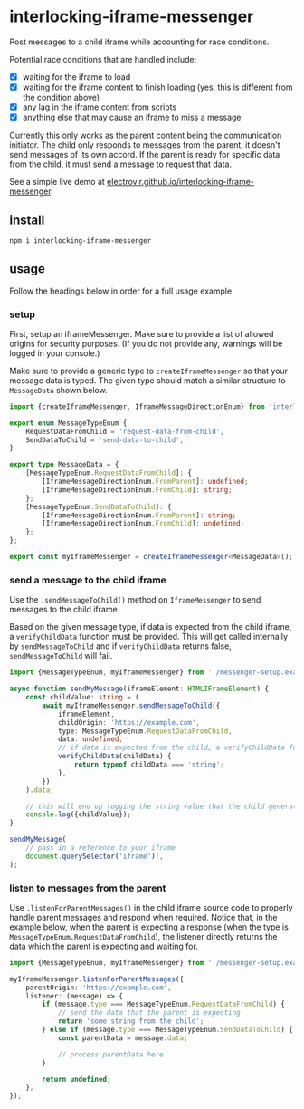 # interlocking-iframe-messenger

Post messages to a child iframe while accounting for race conditions.

Potential race conditions that are handled include:

-   [x] waiting for the iframe to load
-   [x] waiting for the iframe content to finish loading (yes, this is different from the condition above)
-   [x] any lag in the iframe content from scripts
-   [x] anything else that may cause an iframe to miss a message

Currently this only works as the parent content being the communication initiator. The child only responds to messages from the parent, it doesn't send messages of its own accord. If the parent is ready for specific data from the child, it must send a message to request that data.

See a simple live demo at [electrovir.github.io/interlocking-iframe-messenger](https://electrovir.github.io/interlocking-iframe-messenger).

## install

```bash
npm i interlocking-iframe-messenger
```

## usage

Follow the headings below in order for a full usage example.

### setup

First, setup an iframeMessenger. Make sure to provide a list of allowed origins for security purposes. (If you do not provide any, warnings will be logged in your console.)

Make sure to provide a generic type to `createIframeMessenger` so that your message data is typed. The given type should match a similar structure to `MessageData` shown below.

<!-- example-link: src/readme-examples/messenger-setup.example.ts -->

```TypeScript
import {createIframeMessenger, IframeMessageDirectionEnum} from 'interlocking-iframe-messenger';

export enum MessageTypeEnum {
    RequestDataFromChild = 'request-data-from-child',
    SendDataToChild = 'send-data-to-child',
}

export type MessageData = {
    [MessageTypeEnum.RequestDataFromChild]: {
        [IframeMessageDirectionEnum.FromParent]: undefined;
        [IframeMessageDirectionEnum.FromChild]: string;
    };
    [MessageTypeEnum.SendDataToChild]: {
        [IframeMessageDirectionEnum.FromParent]: string;
        [IframeMessageDirectionEnum.FromChild]: undefined;
    };
};

export const myIframeMessenger = createIframeMessenger<MessageData>();
```

### send a message to the child iframe

Use the `.sendMessageToChild()` method on `IframeMessenger` to send messages to the child iframe.

Based on the given message type, if data is expected from the child iframe, a `verifyChildData` function must be provided. This will get called internally by `sendMessageToChild` and if `verifyChildData` returns false, `sendMessageToChild` will fail.

<!-- example-link: src/readme-examples/parent-send-message.example.ts -->

```TypeScript
import {MessageTypeEnum, myIframeMessenger} from './messenger-setup.example.js';

async function sendMyMessage(iframeElement: HTMLIFrameElement) {
    const childValue: string = (
        await myIframeMessenger.sendMessageToChild({
            iframeElement,
            childOrigin: 'https://example.com',
            type: MessageTypeEnum.RequestDataFromChild,
            data: undefined,
            // if data is expected from the child, a verifyChildData function must be provided
            verifyChildData(childData) {
                return typeof childData === 'string';
            },
        })
    ).data;

    // this will end up logging the string value that the child generated
    console.log({childValue});
}

sendMyMessage(
    // pass in a reference to your iframe
    document.querySelector('iframe')!,
);
```

### listen to messages from the parent

Use `.listenForParentMessages()` in the child iframe source code to properly handle parent messages and respond when required. Notice that, in the example below, when the parent is expecting a response (when the type is `MessageTypeEnum.RequestDataFromChild`), the listener directly returns the data which the parent is expecting and waiting for.

<!-- example-link: src/readme-examples/child-listen-to-messages.example.ts -->

```TypeScript
import {MessageTypeEnum, myIframeMessenger} from './messenger-setup.example.js';

myIframeMessenger.listenForParentMessages({
    parentOrigin: 'https://example.com',
    listener: (message) => {
        if (message.type === MessageTypeEnum.RequestDataFromChild) {
            // send the data that the parent is expecting
            return 'some string from the child';
        } else if (message.type === MessageTypeEnum.SendDataToChild) {
            const parentData = message.data;

            // process parentData here
        }

        return undefined;
    },
});
```
